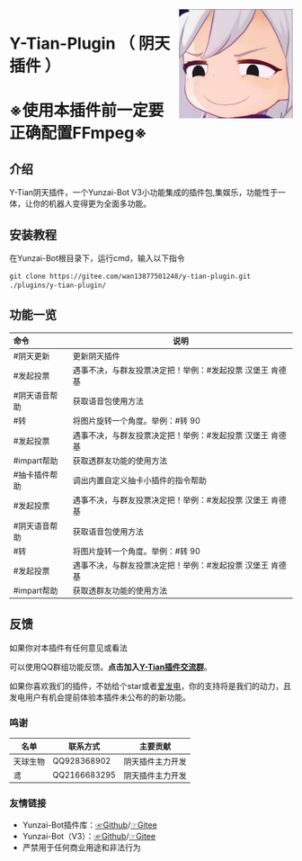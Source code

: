 <img decoding="async" align=right src="resources/1.jpg" width="40%">

# Y-Tian-Plugin （ 阴天插件 ）

# ※使用本插件前一定要正确配置FFmpeg※

## 介绍
Y-Tian阴天插件，一个Yunzai-Bot V3小功能集成的插件包,集娱乐，功能性于一体，让你的机器人变得更为全面多功能。

## 安装教程

在Yunzai-Bot根目录下，运行cmd，输入以下指令

```
git clone https://gitee.com/wan13877501248/y-tian-plugin.git ./plugins/y-tian-plugin/
```

## 功能一览

| 命令| 说明|
|:--------|------------|
| #阴天更新 | 更新阴天插件 |
| #发起投票 | 遇事不决，与群友投票决定把！举例：#发起投票 汉堡王 肯德基 |
| #阴天语音帮助 | 获取语音包使用方法 |
| #转 | 将图片旋转一个角度。举例：#转 90 |
| #发起投票 | 遇事不决，与群友投票决定把！举例：#发起投票 汉堡王 肯德基 |
| #impart帮助 | 获取透群友功能的使用方法 |
| #抽卡插件帮助 | 调出内置自定义抽卡小插件的指令帮助 |
| #发起投票 | 遇事不决，与群友投票决定把！举例：#发起投票 汉堡王 肯德基 |
| #阴天语音帮助 | 获取语音包使用方法 |
| #转 | 将图片旋转一个角度。举例：#转 90 |
| #发起投票 | 遇事不决，与群友投票决定把！举例：#发起投票 汉堡王 肯德基 |
| #impart帮助 | 获取透群友功能的使用方法 |

## 反馈

如果你对本插件有任何意见或看法

可以使用QQ群组功能反馈。**点击加入[Y-Tian插件交流群](http://qm.qq.com/cgi-bin/qm/qr?_wv=1027&k=9-rRV1zBm0H3Es3V32FXSIJdR7v4hEjY&authKey=VvpBHKV%2FnjOxT0fPSagpTCIyJ91vNgvyc0CIt40%2BY1Q2kT%2BnUKjzLjbMtRVTh%2BqW&noverify=0&group_code=756783127)**。

如果你喜欢我们的插件，不妨给个star或者[爱发电](https://afdian.net/a/Tianqiu)，你的支持将是我们的动力，且发电用户有机会提前体验本插件未公布的的新功能。

### 鸣谢

| 名单     | 联系方式     | 主要贡献     |
| -------- | ------------ | ------------ |
| 天球生物 | QQ928368902 | 阴天插件主力开发 |
| 鸢    | QQ2166683295 | 阴天插件主力开发 |

### 友情链接

* Yunzai-Bot插件库：[☞Github](https://github.com/yhArcadia/Yunzai-Bot-plugins-index)/[☞Gitee](https://gitee.com/yhArcadia/Yunzai-Bot-plugins-index)
* Yunzai-Bot（V3）：[☞Github](https://github.com/Le-niao/Yunzai-Bot)/[☞Gitee](https://gitee.com/Le-niao/Yunzai-Bot) 
* 严禁用于任何商业用途和非法行为


